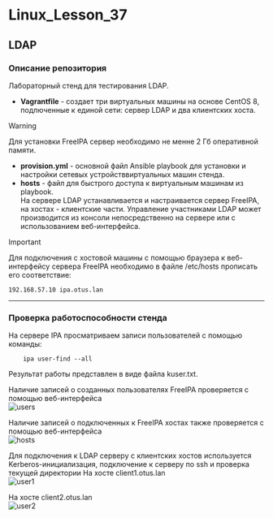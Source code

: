# Linux_Lesson_37
## LDAP
### Описание репозитория
Лабораторный стенд для тестирования LDAP.

- **Vagrantfile** - создает три виртуальных машины на основе CentOS 8, подлюченные к единой сети: сервер LDAP и два клиентских хоста.  
> [!WARNING]
> Для установки FreeIPA сервер необходимо не менне 2 Гб оперативной памяти.  
- **provision.yml** - основной файл Ansible playbook для установки и настройки сетевых устройстввиртуальных машин стенда.  
- **hosts** - файл для быстрого доступа к виртуальным машинам из playbook.  
На сервере LDAP устанавливается и настраивается сервер FreeIPA, на хостах - клиентские части. Управление участниками LDAP может производится из консоли непосредственно на сервере или с использованием веб-интерфейса.
> [!IMPORTANT]
> Для подключения с хостовой машины с помощью браузера к веб-интерфейсу сервера FreeIPA необходимо в файле /etc/hosts прописать его соответствие:
> 
    192.168.57.10 ipa.otus.lan

---

### Проверка работоспособности стенда
На сервере IPA просматриваем записи пользователей с помощью команды:  

        ipa user-find --all

Результат работы представлен в виде файла kuser.txt.

Наличие записей о созданных пользователях FreeIPA проверяется с помощью веб-интерфейса   
![users](https://github.com/darknetworm/Linux_Lesson_37/assets/82410807/e7471801-0f7a-404a-8bec-b1693d97b8c9)

Наличие записей о подключенных к FreeIPA хостах также проверяется с помощью веб-интерфейса  
![hosts](https://github.com/darknetworm/Linux_Lesson_37/assets/82410807/c0314c21-52f0-41fc-831b-ee5c2c67479b)

Для подключения к LDAP серверу с клиентских хостов используется Kerberos-инициализация, подключение к серверу по ssh и проверка текущей директории
На хосте client1.otus.lan  
![user1](https://github.com/darknetworm/Linux_Lesson_37/assets/82410807/623793f0-a7b3-4316-88d1-f5f29a68b573)

На хосте client2.otus.lan  
![user2](https://github.com/darknetworm/Linux_Lesson_37/assets/82410807/e2314ed4-3ee0-45f2-96ac-b05360556a2d)
